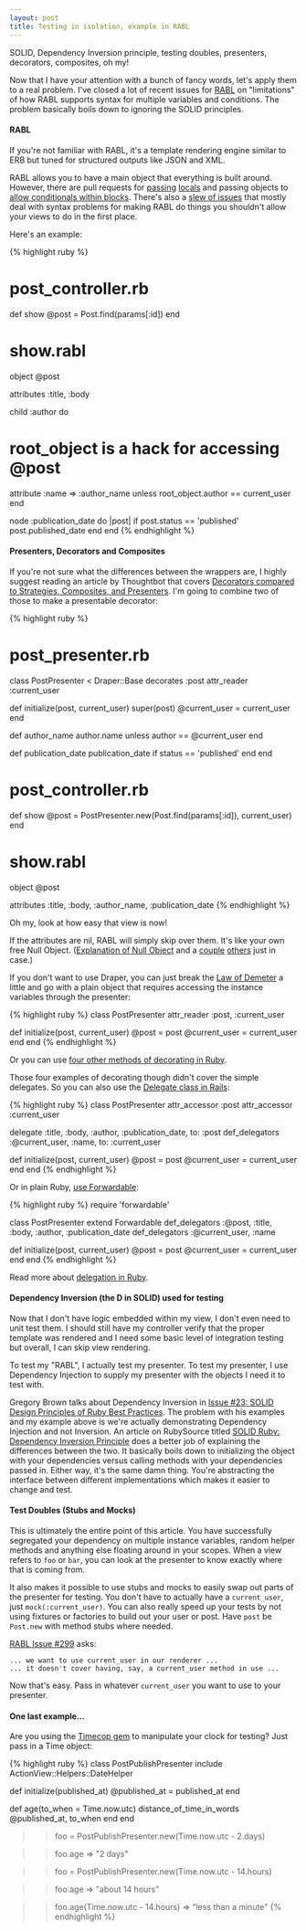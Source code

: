 ```yaml
---
layout: post
title: Testing in isolation, example in RABL
---
```


SOLID, Dependency Inversion principle, testing doubles, presenters,
decorators, composites, oh my!

Now that I have your attention with a bunch of fancy words, let's apply
them to a real problem. I've closed a lot of recent issues for
[RABL](https://github.com/nesquena/rabl) on "limitations" of how RABL
supports syntax for multiple variables and conditions. The problem
basically boils down to ignoring the SOLID principles.

#### RABL

If you're not familiar with RABL, it's a template rendering engine
similar to ERB but tuned for structured outputs like JSON and XML.

RABL allows you to have a main object that everything is built around.
However, there are pull requests for [passing](https://github.com/nesquena/rabl/pull/269)
[locals](https://github.com/nesquena/rabl/pull/297) and passing objects to
[allow conditionals within blocks](https://github.com/nesquena/rabl/pull/300).
There's also a [slew of issues](https://github.com/nesquena/rabl/issues/search?q=presentation+or+decorator)
that mostly deal with syntax problems for making RABL do things you
shouldn't allow your views to do in the first place.

Here's an example:

{% highlight ruby %}
# post_controller.rb
def show
  @post = Post.find(params[:id])
end

# show.rabl
object @post

attributes :title, :body

child :author do
  # root_object is a hack for accessing @post
  attribute :name => :author_name unless root_object.author == current_user
end

node :publication_date do |post|
  if post.status == 'published'
    post.published_date
  end
end
{% endhighlight %}

#### Presenters, Decorators and Composites

If you're not sure what the differences between the wrappers are, I highly
suggest reading an article by Thoughtbot that covers
[Decorators compared to Strategies, Composites, and Presenters](http://robots.thoughtbot.com/post/20964851591/decorators-compared-to-strategies-composites-and).
I'm going to combine two of those to make a presentable decorator:

{% highlight ruby %}
# post_presenter.rb
class PostPresenter < Draper::Base
  decorates :post
  attr_reader :current_user

  def initialize(post, current_user)
    super(post)
    @current_user = current_user
  end

  def author_name
    author.name unless author == @current_user
  end

  def publication_date
    publication_date if status == 'published'
  end
end

# post_controller.rb
def show
  @post = PostPresenter.new(Post.find(params[:id]), current_user)
end

# show.rabl
object @post

attributes :title, :body, :author_name, :publication_date
{% endhighlight %}

Oh my, look at how easy that view is now!

If the attributes are nil, RABL will simply skip over them.
It's like your own free Null Object.
([Explanation of Null Object](http://devblog.avdi.org/2011/05/30/null-objects-and-falsiness/)
and a [couple](http://robots.thoughtbot.com/post/20907555103/rails-refactoring-example-introduce-null-object)
[others](http://robots.thoughtbot.com/post/12179019201/design-patterns-in-the-wild-null-object) just in case.)

If you don't want to use Draper, you can just break the
[Law of Demeter](https://en.wikipedia.org/wiki/Law_of_Demeter) a little
and go with a plain object that requires accessing the instance
variables through the presenter:

{% highlight ruby %}
class PostPresenter
  attr_reader :post, :current_user

  def initialize(post, current_user)
    @post = post
    @current_user = current_user
  end
end
{% endhighlight %}

Or you can use [four other methods of decorating in Ruby](http://robots.thoughtbot.com/post/14825364877/evaluating-alternative-decorator-implementations-in).

Those four examples of decorating though didn't cover the simple
delegates. So you can also use the [Delegate class in Rails](http://apidock.com/rails/Module/delegate):

{% highlight ruby %}
class PostPresenter
  attr_accessor :post
  attr_accessor :current_user

  delegate :title, :body, :author, :publication_date, to: :post
  def_delegators :@current_user, :name, to: :current_user

  def initialize(post, current_user)
    @post = post
    @current_user = current_user
  end
end
{% endhighlight %}

Or in plain Ruby, [use Forwardable](http://www.ruby-doc.org/stdlib-1.9.3/libdoc/forwardable/rdoc/index.html):

{% highlight ruby %}
require 'forwardable'

class PostPresenter
  extend Forwardable
  def_delegators :@post, :title, :body, :author, :publication_date
  def_delegators :@current_user, :name

  def initialize(post, current_user)
    @post = post
    @current_user = current_user
  end
end
{% endhighlight %}

Read more about [delegation in Ruby](http://khelll.com/blog/ruby/delegation-in-ruby/).

#### Dependency Inversion (the D in SOLID) used for testing

Now that I don't have logic embedded within my view, I don't even need
to unit test them. I should still have my controller verify that the
proper template was rendered and I need some basic level of integration
testing but overall, I can skip view rendering.

To test my "RABL", I actually test my presenter. To test my presenter, I
use Dependency Injection to supply my presenter with the objects I need
it to test with.

Gregory Brown talks about Dependency Inversion in
[Issue #23: SOLID Design Principles of Ruby Best Practices](http://blog.rubybestpractices.com/posts/gregory/055-issue-23-solid-design.html).
The problem with his examples and my example above is we're actually
demonstrating Dependency Injection and not Inversion. An article on
RubySource titled [SOLID Ruby: Dependency Inversion Principle](http://rubysource.com/solid-ruby-dependency-inversion-principle/)
does a better job of explaining the differences between the two. It
basically boils down to initializing the object with your dependencies
versus calling methods with your dependencies passed in. Either way,
it's the same damn thing. You're abstracting the interface between
different implementations which makes it easier to change and test.

#### Test Doubles (Stubs and Mocks)

This is ultimately the entire point of this article. You have
successfully segregated your dependency on multiple instance variables,
random helper methods and anything else floating around in your scopes.
When a view refers to `foo` or `bar`, you can look at the presenter to know
exactly where that is coming from.

It also makes it possible to use stubs and mocks to easily swap out
parts of the presenter for testing. You don't have to actually have a
`current_user`, just `mock(:current_user)`. You can also really speed up
your tests by not using fixtures or factories to build out your user or
post. Have `post` be `Post.new` with method stubs where needed.

[RABL Issue #299](https://github.com/nesquena/rabl/issues/299) asks:

    ... we want to use current_user in our renderer ...
    ... it doesn't cover having, say, a current_user method in use ...

Now that's easy. Pass in whatever `current_user` you want to use to your
presenter.

#### One last example...

Are you using the [Timecop gem](https://github.com/jtrupiano/timecop)
to manipulate your clock for testing? Just pass in a Time object:

{% highlight ruby %}
class PostPublishPresenter
  include ActionView::Helpers::DateHelper

  def initialize(published_at)
    @published_at = published_at
  end

  def age(to_when = Time.now.utc)
    distance_of_time_in_words @published_at, to_when
  end
end

>> foo = PostPublishPresenter.new(Time.now.utc - 2.days)

>> foo.age
=> "2 days"

>> foo = PostPublishPresenter.new(Time.now.utc - 14.hours)

>> foo.age
=> "about 14 hours"

>> foo.age(Time.now.utc - 14.hours)
=> "less than a minute"
{% endhighlight %}


